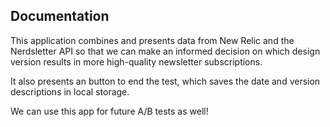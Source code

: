 ## Documentation

This application combines and presents data from New Relic and the Nerdsletter API so that we can make an informed decision on which design version results in more high-quality newsletter subscriptions.

It also presents an button to end the test, which saves the date and version descriptions in local storage.

We can use this app for future A/B tests as well!

